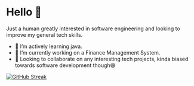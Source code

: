 # Hello 👋

Just a human greatly interested in software engineering and looking to improve my general tech skills.

- 🌱 I’m actively learning java.
- 🔭 I’m currently working on a Finance Management System.
- 👯 Looking to collaborate on any interesting tech projects, kinda biased towards software development though😄

  
[![GitHub Streak](https://streak-stats.demolab.com?user=Fel-ly&theme=blueberry-duo)](https://git.io/streak-stats)
